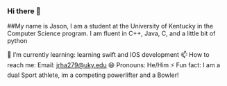 ### Hi there 👋

##My name is Jason, I am a student at the University of Kentucky in the Computer Science program. I am fluent in C++, Java, C, and a little bit of python

🌱 I’m currently learning: learning swift and IOS development
📫 How to reach me: Email: jrha279@uky.edu
😄 Pronouns: He/Him
⚡ Fun fact: I am a dual Sport athlete, im a competing powerlifter and a Bowler!
